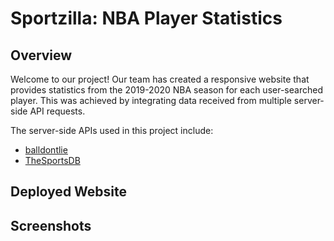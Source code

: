 # Sportzilla: NBA Player Statistics 


## Overview
Welcome to our project! Our team has created a responsive website that provides statistics from the 2019-2020 NBA season for each user-searched player. This was achieved by integrating data received from multiple server-side API requests. 

The server-side APIs used in this project include:
* [balldontlie](https://www.balldontlie.io/#introduction)
* [TheSportsDB](https://www.thesportsdb.com/api.php)

## Deployed Website


## Screenshots


